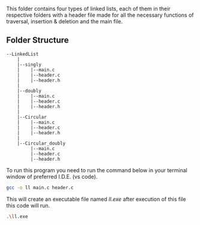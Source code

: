 This folder contains four types of linked lists, each of them in their respective folders with a header file made for all the necessary functions of traversal, insertion & deletion and the main file.

## Folder Structure
```
--LinkedList
    |
    |--singly
    |    |--main.c
    |    |--header.c
    |    |--header.h
    |
    |--doubly
    |    |--main.c
    |    |--header.c
    |    |--header.h
    |
    |--Circular
    |    |--main.c
    |    |--header.c
    |    |--header.h
    |
    |--Circular_doubly
         |--main.c
         |--header.c
         |--header.h
```
To run this program you need to run the command below in your terminal window of preferred I.D.E. (vs code).
```sh
gcc -o ll main.c header.c
```
This will create an executable file named *ll.exe* after execution of this file this code will run.
```sh
.\ll.exe
```
